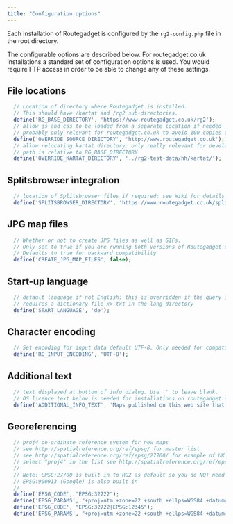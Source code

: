```yaml
---
title: "Configuration options"
---
```


Each installation of Routegadget is configured by the `rg2-config.php` file in the root directory.

The configurable options are described below. For routegadget.co.uk installations a standard set of configuration options is used. You would require FTP access in order to be able to change any of these settings.

## File locations

```php
  // Location of directory where Routegadget is installed.
  // This should have /kartat and /rg2 sub-directories.
  define('RG_BASE_DIRECTORY', 'https://www.routegadget.co.uk/rg2');
  // allow js and css to be loaded from a separate location if needed
  // probably only relevant for routegadget.co.uk to avoid 100 copies of source files
  define('OVERRIDE_SOURCE_DIRECTORY', 'http://www.routegadget.co.uk');
  // allow relocating kartat directory: only really relevant for development environment
  // path is relative to RG_BASE_DIRECTORY
  define('OVERRIDE_KARTAT_DIRECTORY', '../rg2-test-data/hh/kartat/');
```

## Splitsbrowser integration

```php
  // location of Splitsbrowser files if required: see Wiki for details of how to install Splitsbrowser
  define('SPLITSBROWSER_DIRECTORY', 'https://www.routegadget.co.uk/splitsbrowser');
```

## JPG map files

```php
  // Whether or not to create JPG files as well as GIFs.
  // Only set to true if you are running both versions of Routegadget using the same kartat directory
  // Defaults to true for backward compatibility
  define('CREATE_JPG_MAP_FILES', false);
```

## Start-up language

```php
  // default language if not English: this is overridden if the query includes a language (e.g. ?lang=fi)
  // requires a dictionary file xx.txt in the lang directory
  define('START_LANGUAGE', 'de');
```

## Character encoding

```php
  // Set encoding for input data default UTF-8. Only needed for compatibility with earlier versions of Routegadget
  define('RG_INPUT_ENCODING', 'UTF-8');
```

## Additional text

```php
  // text displayed at bottom of info dialog. Use '' to leave blank.
  // OS licence text below is needed for installations on routegadget.co.uk site.
  define('ADDITIONAL_INFO_TEXT', 'Maps published on this web site that contain OS data by permission of Ordnance Survey® Licence Number 100046745.');
```

## Georeferencing

```php
  // proj4 co-ordinate reference system for new maps
  // see http://spatialreference.org/ref/epsg/ for master list
  // see http://spatialreference.org/ref/epsg/27700/ for example of UK National Grid
  // select "proj4" in the list see http://spatialreference.org/ref/epsg/27700/proj4/ for example parameter string
  //
  // Note: EPSG:27700 is built in to RG2 as default so you do NOT need to declare it here: this is just an example
  // EPSG:900913 (Google) is also built in
  //
  define('EPSG_CODE', "EPSG:32722");
  define('EPSG_PARAMS', "+proj=utm +zone=22 +south +ellps=WGS84 +datum=WGS84 +units=m +no_defs ");
  define('EPSG_CODE', "EPSG:32722|EPSG:12345");
  define('EPSG_PARAMS', "+proj=utm +zone=22 +south +ellps=WGS84 +datum=WGS84 +units=m +no_defs|+proj=utm +zone=22 +south +ellps=WGS84 +datum=WGS84 +units=m +no_defs");
```
